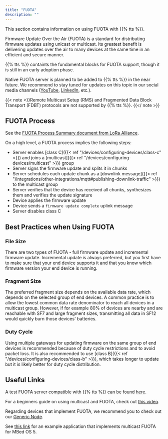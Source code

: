 ```yaml
---
title: "FUOTA"
description: ""
---
```


This section contains information on using FUOTA with {{% tts %}}.

<!--more-->

Firmware Update Over the Air (FUOTA) is a standard for distributing firmware updates using unicast or multicast. Its greatest benefit is delivering updates over the air to many devices at the same time in an efficient and secure manner.

{{% tts %}} containts the fundamental blocks for FUOTA support, though it is still in an early adoption phase.

Native FUOTA server is planned to be added to {{% tts %}} in the near future. We recommend to stay tuned for updates on this topic in our social media channels ([YouTube](https://www.youtube.com/c/TheThingsNetworkCommunity), [LinkedIn](https://www.linkedin.com/company/the-things-network/), etc.).

{{< note >}}Remote Multicast Setup (RMS) and Fragmented Data Block Transport (FDBT) protocols are not supported by {{% tts %}}. {{</ note >}}

## FUOTA Process

See the [FUOTA Process Summary document from LoRa Alliance](https://lora-alliance.org/wp-content/uploads/2020/11/tr002-fuota_process_summary-v1.0.0.pdf).

On a high level, a FUOTA process implies the following steps:

- Server enables [class C]({{< ref "/devices/configuring-devices/class-c" >}}) and joins a [multicast]({{< ref "/devices/configuring-devices/multicast" >}}) group
- Server signs the firmware update and splits it in chunks
- Server schedules each update chunk as a [downlink message]({{< ref "/integrations/other-integrations/mqtt#publishing-downlink-traffic" >}}) to the multicast group
- Server verifies that the device has received all chunks, synthesizes them and verifies the update signature
- Device applies the firmware update
- Device sends a `firmware update complete` uplink message
- Server disables class C

## Best Practices when Using FUOTA

### File Size

There are two types of FUOTA - full firmware update and incremental firmware update. Incremental update is always preferred, but you first have to make sure that your end device supports it and that you know which firmware version your end device is running.

### Fragment Size

The preferred fragment size depends on the available data rate, which depends on the selected group of end devices. A common practice is to allow the lowest common data rate denominator to reach all devices in a multicast group. However, if for example 80% of devices are nearby and are reachable with SF7 and large fragment sizes, transmitting all data in SF12 would quickly burn those devices' batteries.

### Duty Cycle

Using multiple gateways for updating firmware on the same group of end devices is recommended because of duty cycle restrictions and to avoid packet loss. It is also recommended to use [class B]({{< ref "/devices/configuring-devices/class-b" >}}), which takes longer to update but it is likely better for duty cycle distribution.

## Useful Links

A test FUOTA server compatible with {{% tts %}} can be found [here](https://github.com/elsalahy/test-fuota-server).

For a beginners guide on using multicast and FUOTA, check out [this video](https://www.youtube.com/watch?v=UIF5cOpLZxE).

Regarding devices that implement FUOTA, we recommend you to check out our [Generic Node](https://www.genericnode.com/docs/).

See [this link](https://github.com/ARMmbed/mbed-os-example-lorawan-fuota) for an example application that implements multicast FUOTA for MBed OS 5.

